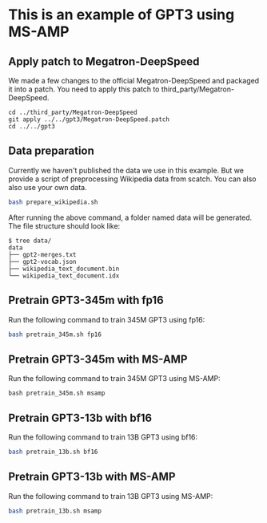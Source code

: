 # This is an example of GPT3 using MS-AMP

## Apply patch to Megatron-DeepSpeed
We made a few changes to the official Megatron-DeepSpeed and packaged it into a patch. You need to apply this patch to third_party/Megatron-DeepSpeed.
```
cd ../third_party/Megatron-DeepSpeed
git apply ../../gpt3/Megatron-DeepSpeed.patch
cd ../../gpt3
```

## Data preparation
Currently we haven't published the data we use in this example. But we provide a script of preprocessing Wikipedia data from scatch. You can also also use your own data.

```bash
bash prepare_wikipedia.sh
```
After running the above command, a folder named data will be generated. The file structure should look like:
```
$ tree data/
data
├── gpt2-merges.txt
├── gpt2-vocab.json
├── wikipedia_text_document.bin
└── wikipedia_text_document.idx
```
## Pretrain GPT3-345m with fp16
Run the following command to train 345M GPT3 using fp16:
```bash
bash pretrain_345m.sh fp16
```

## Pretrain GPT3-345m with MS-AMP
Run the following command to train 345M GPT3 using MS-AMP:
```
bash pretrain_345m.sh msamp

```
## Pretrain GPT3-13b with bf16
Run the following command to train 13B GPT3 using bf16:
```bash
bash pretrain_13b.sh bf16
```

## Pretrain GPT3-13b with MS-AMP
Run the following command to train 13B GPT3 using MS-AMP:
```bash
bash pretrain_13b.sh msamp
```
